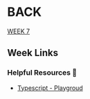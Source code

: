 
# BACK 

<a href="https://github.com/Lesdith/core-code-from-scratch-readme/blob/main/Weeks/Week%207%20Typescript/Week%207.md"> WEEK 7 </a>


## Week Links

### Helpful Resources 📖
<ul>
  <li><a href="https://www.typescriptlang.org/">Typescript - Playgroud</a> </li>
</ul>

